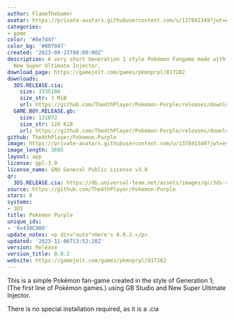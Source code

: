 ```yaml
---
author: FlameTheGamer
avatar: https://private-avatars.githubusercontent.com/u/137841349?jwt=eyJhbGciOiJIUzI1NiIsInR5cCI6IkpXVCJ9.eyJpc3MiOiJnaXRodWIuY29tIiwiYXVkIjoicmF3LmdpdGh1YnVzZXJjb250ZW50LmNvbSIsImtleSI6ImtleTEiLCJleHAiOjE3MzQ2MzMxODAsIm5iZiI6MTczNDYzMTk4MCwicGF0aCI6Ii91LzEzNzg0MTM0OSJ9.hEsIT_kD3-DdBkNCb6fLx65D72utzzxpS-QwpT8hZak&v=4
categories:
- game
color: '#8e7d4f'
color_bg: '#807047'
created: '2023-09-21T00:00:00Z'
description: A very short Generation 1 style Pokémon Fangame made with GB Studio and
  New Super Ultimate Injector.
download_page: https://gamejolt.com/games/pkmnprpl/817282
downloads:
  3DS.RELEASE.cia:
    size: 3335104
    size_str: 3 MiB
    url: https://github.com/The4thPlayer/Pokemon-Purple/releases/download/Release/3DS.RELEASE.cia
  GAME.BOY.RELEASE.gb:
    size: 131072
    size_str: 128 KiB
    url: https://github.com/The4thPlayer/Pokemon-Purple/releases/download/Release/GAME.BOY.RELEASE.gb
github: The4thPlayer/Pokemon-Purple
image: https://private-avatars.githubusercontent.com/u/137841349?jwt=eyJhbGciOiJIUzI1NiIsInR5cCI6IkpXVCJ9.eyJpc3MiOiJnaXRodWIuY29tIiwiYXVkIjoicmF3LmdpdGh1YnVzZXJjb250ZW50LmNvbSIsImtleSI6ImtleTEiLCJleHAiOjE3MzQ2MzMxODAsIm5iZiI6MTczNDYzMTk4MCwicGF0aCI6Ii91LzEzNzg0MTM0OSJ9.hEsIT_kD3-DdBkNCb6fLx65D72utzzxpS-QwpT8hZak&v=4&size=128
image_length: 3695
layout: app
license: gpl-3.0
license_name: GNU General Public License v3.0
qr:
  3DS.RELEASE.cia: https://db.universal-team.net/assets/images/qr/3ds-release-cia.png
source: https://github.com/The4thPlayer/Pokemon-Purple
stars: 0
systems:
- 3DS
title: Pokemon Purple
unique_ids:
- '0x430C900'
update_notes: <p dir="auto">Here's 0.0.2.</p>
updated: '2023-11-06T13:52:20Z'
version: Release
version_title: 0.0.2
website: https://gamejolt.com/games/pkmnprpl/817282
---
```

This is a simple Pokémon fan-game created in the style of Generation 1; (The first line of Pokémon games.) using GB Studio and New Super Ultimate Injector.

There is no special installation required, as it is a .cia